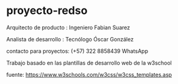 # proyecto-redso

Arquitecto de producto : Ingeniero Fabian Suarez

Analista de desarrollo : Tecnólogo Óscar González

contacto para proyectos: (+57) 322 8858439 WhatsApp

Trabajo basado en las plantillas de desarrollo web de la w3school

fuente: https://www.w3schools.com/w3css/w3css_templates.asp
